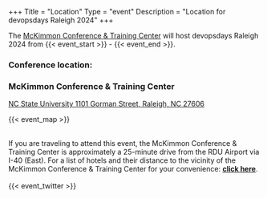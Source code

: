 +++
Title = "Location"
Type = "event"
Description = "Location for devopsdays Raleigh 2024"
+++

The <a href="https://mckimmoncenter.ncsu.edu/mckimmon-conference-and-training-center-mctc/">McKimmon Conference & Training Center</a> will host devopsdays Raleigh 2024 from {{< event_start >}} - {{< event_end >}}.

### <b>Conference location:</b>
### McKimmon Conference & Training Center<br>
[NC State University 1101 Gorman Street, Raleigh, NC 27606](https://goo.gl/maps/paK4cHYbmFsSa3if7)


{{< event_map >}}

<br>
If you are traveling to attend this event, the McKimmon Conference & Training Center is approximately a 25-minute drive from the RDU Airport via I-40 (East). For a list of hotels and their distance to the vicinity of the McKimmon Conference & Training Center for your convenience: <a href="https://assets.devopsdays.org/events/2023/raleigh/Hotels_DevOpsDays_Raleigh_2023.pdf"><strong>click here</strong></a>.
<br>
<br>
<!-- Go to www.addthis.com/dashboard to customize your tools -->
<div class="addthis_horizontal_follow_toolbox"></div>
<!-- Go to www.addthis.com/dashboard to customize your tools -->
<script type="text/javascript" src="//s7.addthis.com/js/300/addthis_widget.js#pubid=ra-5724f5b54cc142a1"></script>
{{< event_twitter >}}
